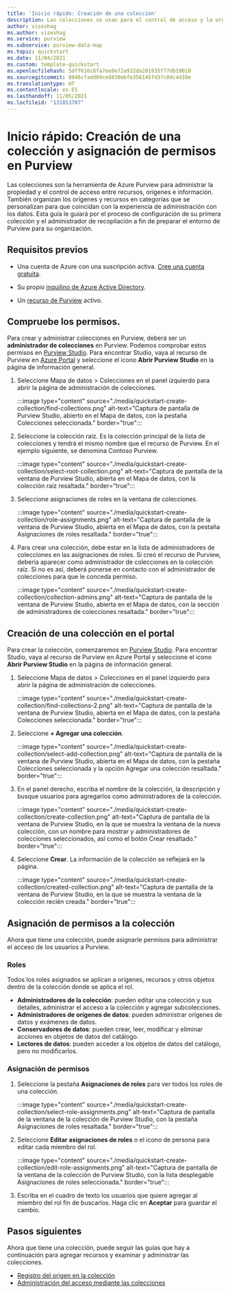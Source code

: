 ```yaml
---
title: 'Inicio rápido: Creación de una colección'
description: Las colecciones se usan para el control de acceso y la organización de recursos en Azure Purview. En este artículo, se describe cómo crear una colección y agregar permisos, registrar orígenes y registrar recursos en colecciones.
author: viseshag
ms.author: viseshag
ms.service: purview
ms.subservice: purview-data-map
ms.topic: quickstart
ms.date: 11/04/2021
ms.custom: template-quickstart
ms.openlocfilehash: 5dff616c6fa7ee8e72a932da281935f77db19010
ms.sourcegitcommit: 8946cfadd89ce8830ebfe358145fd37c0dc4d10e
ms.translationtype: HT
ms.contentlocale: es-ES
ms.lasthandoff: 11/05/2021
ms.locfileid: "131853707"
---
```

# <a name="quickstart-create-a-collection-and-assign-permissions-in-purview"></a>Inicio rápido: Creación de una colección y asignación de permisos en Purview

Las colecciones son la herramienta de Azure Purview para administrar la propiedad y el control de acceso entre recursos, orígenes e información. También organizan los orígenes y recursos en categorías que se personalizan para que coincidan con la experiencia de administración con los datos. Esta guía le guiará por el proceso de configuración de su primera colección y el administrador de recopilación a fin de preparar el entorno de Purview para su organización.

## <a name="prerequisites"></a>Requisitos previos

* Una cuenta de Azure con una suscripción activa. [Cree una cuenta gratuita](https://azure.microsoft.com/free/?WT.mc_id=A261C142F).

* Su propio [inquilino de Azure Active Directory](../active-directory/fundamentals/active-directory-access-create-new-tenant.md).

* Un [recurso de Purview](create-catalog-portal.md) activo.

## <a name="check-permissions"></a>Compruebe los permisos.

Para crear y administrar colecciones en Purview, deberá ser un **administrador de colecciones** en Purview. Podemos comprobar estos permisos en [Purview Studio](use-purview-studio.md). Para encontrar Studio, vaya al recurso de Purview en [Azure Portal](https://portal.azure.com) y seleccione el icono **Abrir Purview Studio** en la página de información general.

1. Seleccione Mapa de datos > Colecciones en el panel izquierdo para abrir la página de administración de colecciones.

    :::image type="content" source="./media/quickstart-create-collection/find-collections.png" alt-text="Captura de pantalla de Purview Studio, abierto en el Mapa de datos, con la pestaña Colecciones seleccionada." border="true":::

1. Seleccione la colección raíz. Es la colección principal de la lista de colecciones y tendrá el mismo nombre que el recurso de Purview. En el ejemplo siguiente, se denomina Contoso Purview.

    :::image type="content" source="./media/quickstart-create-collection/select-root-collection.png" alt-text="Captura de pantalla de la ventana de Purview Studio, abierta en el Mapa de datos, con la colección raíz resaltada." border="true":::

1. Seleccione asignaciones de roles en la ventana de colecciones.

    :::image type="content" source="./media/quickstart-create-collection/role-assignments.png" alt-text="Captura de pantalla de la ventana de Purview Studio, abierta en el Mapa de datos, con la pestaña Asignaciones de roles resaltada." border="true":::

1. Para crear una colección, debe estar en la lista de administradores de colecciones en las asignaciones de roles. Si creó el recurso de Purview, debería aparecer como administrador de colecciones en la colección raíz. Si no es así, deberá ponerse en contacto con el administrador de colecciones para que le conceda permiso.

    :::image type="content" source="./media/quickstart-create-collection/collection-admins.png" alt-text="Captura de pantalla de la ventana de Purview Studio, abierta en el Mapa de datos, con la sección de administradores de colecciones resaltada." border="true":::

## <a name="create-a-collection-in-the-portal"></a>Creación de una colección en el portal

Para crear la colección, comenzaremos en [Purview Studio](use-purview-studio.md). Para encontrar Studio, vaya al recurso de Purview en Azure Portal y seleccione el icono **Abrir Purview Studio** en la página de información general.

1. Seleccione Mapa de datos > Colecciones en el panel izquierdo para abrir la página de administración de colecciones.

    :::image type="content" source="./media/quickstart-create-collection/find-collections-2.png" alt-text="Captura de pantalla de la ventana de Purview Studio, abierta en el Mapa de datos, con la pestaña Colecciones seleccionada." border="true":::

1. Seleccione **+ Agregar una colección**.

    :::image type="content" source="./media/quickstart-create-collection/select-add-collection.png" alt-text="Captura de pantalla de la ventana de Purview Studio, abierta en el Mapa de datos, con la pestaña Colecciones seleccionada y la opción Agregar una colección resaltada." border="true":::

1. En el panel derecho, escriba el nombre de la colección, la descripción y busque usuarios para agregarlos como administradores de la colección.

    :::image type="content" source="./media/quickstart-create-collection/create-collection.png" alt-text="Captura de pantalla de la ventana de Purview Studio, en la que se muestra la ventana de la nueva colección, con un nombre para mostrar y administradores de colecciones seleccionados, así como el botón Crear resaltado." border="true":::

1. Seleccione **Crear**. La información de la colección se reflejará en la página.

    :::image type="content" source="./media/quickstart-create-collection/created-collection.png" alt-text="Captura de pantalla de la ventana de Purview Studio, en la que se muestra la ventana de la colección recién creada." border="true":::

## <a name="assign-permissions-to-collection"></a>Asignación de permisos a la colección

Ahora que tiene una colección, puede asignarle permisos para administrar el acceso de los usuarios a Purview.

### <a name="roles"></a>Roles

Todos los roles asignados se aplican a orígenes, recursos y otros objetos dentro de la colección donde se aplica el rol.

* **Administradores de la colección**: pueden editar una colección y sus detalles, administrar el acceso a la colección y agregar subcolecciones.
* **Administradores de orígenes de datos**: pueden administrar orígenes de datos y exámenes de datos.
* **Conservadores de datos**: pueden crear, leer, modificar y eliminar acciones en objetos de datos del catálogo.
* **Lectores de datos**: pueden acceder a los objetos de datos del catálogo, pero no modificarlos.

### <a name="assign-permissions"></a>Asignación de permisos

1. Seleccione la pestaña **Asignaciones de roles** para ver todos los roles de una colección.

    :::image type="content" source="./media/quickstart-create-collection/select-role-assignments.png" alt-text="Captura de pantalla de la ventana de la colección de Purview Studio, con la pestaña Asignaciones de roles resaltada." border="true":::

1. Seleccione **Editar asignaciones de roles** o el icono de persona para editar cada miembro del rol.

    :::image type="content" source="./media/quickstart-create-collection/edit-role-assignments.png" alt-text="Captura de pantalla de la ventana de la colección de Purview Studio, con la lista desplegable Asignaciones de roles seleccionada." border="true":::

1. Escriba en el cuadro de texto los usuarios que quiere agregar al miembro del rol fin de buscarlos. Haga clic en **Aceptar** para guardar el cambio.

## <a name="next-steps"></a>Pasos siguientes

Ahora que tiene una colección, puede seguir las guías que hay a continuación para agregar recursos y examinar y administrar las colecciones.

* [Registro del origen en la colección](how-to-create-and-manage-collections.md#register-source-to-a-collection)
* [Administración del acceso mediante las colecciones](how-to-create-and-manage-collections.md#add-roles-and-restrict-access-through-collections)
